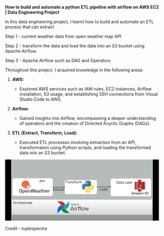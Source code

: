 ****How to build and automate a python ETL pipeline with airflow on AWS EC2 | Data Engineering Project****

In this data engineering project, I learnt how to build and automate an ETL process that can extract 

Step 1 - current weather data from open weather map API

Step 2 - transform the data and load the data into an S3 bucket using Apache Airflow. 

Step 3 - Apache Airflow such as DAG and Operators 


Throughout this project, I acquired knowledge in the following areas:

1. **AWS:**
   - Explored AWS services such as IAM rules, EC2 instances, Airflow installation, S3 usage, and establishing SSH connections from Visual Studio Code to AWS.

2. **Airflow:**
   - Gained insights into Airflow, encompassing a deeper understanding of operators and the creation of Directed Acyclic Graphs (DAGs).

3. **ETL (Extract, Transform, Load):**
   - Executed ETL processes involving extraction from an API, transformation using Python scripts, and loading the transformed data into an S3 bucket.


![Architecture](https://github.com/ULLAS-T-L/ETL-pipeline-with-airflow-on-AWS-EC2-/blob/04889b9e8a0134ded04f8f218226e8babbc8b9ca/Architecture.png)




Credit - tuplespectra 
